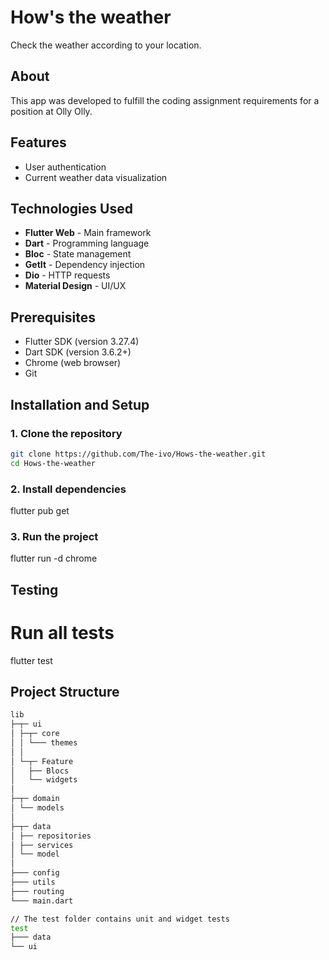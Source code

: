 
# How's the weather

Check the weather according to your location.

## About

This app was developed to fulfill the coding assignment requirements for a position at Olly Olly.

## Features

- User authentication
- Current weather data visualization 
  
## Technologies Used

- **Flutter Web** - Main framework
- **Dart** - Programming language
- **Bloc** - State management
- **GetIt** - Dependency injection
- **Dio** - HTTP requests
- **Material Design** - UI/UX

## Prerequisites

- Flutter SDK (version 3.27.4)
- Dart SDK (version 3.6.2+)
- Chrome (web browser)
- Git

## Installation and Setup

### 1. Clone the repository
```bash  
git clone https://github.com/The-ivo/Hows-the-weather.git
cd Hows-the-weather
```

### 2. Install dependencies
flutter pub get

### 3. Run the project
flutter run -d chrome

## Testing
# Run all tests
flutter test

## Project Structure
```bash
lib
├─┬─ ui
│ ├─┬─ core
│ │ └─── themes
│ │
│ └─┬─ Feature
│   ├── Blocs
│   └── widgets
│
├─┬─ domain
│ └── models
│   
├─┬─ data
│ ├── repositories
│ ├── services
│ └── model
│   
├─── config
├─── utils
├─── routing
└─── main.dart

// The test folder contains unit and widget tests
test
├─── data
└── ui
```

